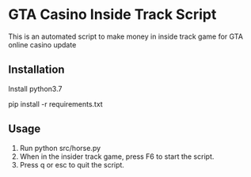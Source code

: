 # GTA Casino Inside Track Script

This is an automated script to make money in inside track game for GTA online casino update

## Installation

Install python3.7

pip install -r requirements.txt

## Usage

1. Run python src/horse.py 
2. When in the insider track game, press F6 to start the script. 
3. Press q or esc to quit the script. 
